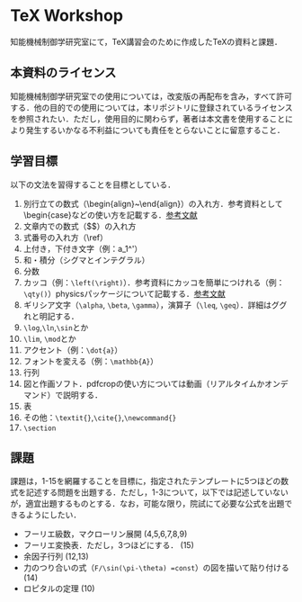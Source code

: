 # TeX Workshop

知能機械制御学研究室にて，TeX講習会のために作成したTeXの資料と課題．

## 本資料のライセンス

知能機械制御学研究室での使用については，改変版の再配布を含み，すべて許可する．他の目的での使用については，本リポジトリに登録されているライセンスを参照されたい．ただし，使用目的に関わらず，著者は本文書を使用することにより発生するいかなる不利益についても責任をとらないことに留意すること．

## 学習目標

以下の文法を習得することを目標としている．

1. 別行立ての数式（\begin{align}~\end{align}）の入れ方．参考資料として\begin{case}などの使い方を記載する．[参考文献](https://qiita.com/t_kemmochi/items/a4c390b4967b13f3afb7)
1. 文章内での数式（$$）の入れ方
1. 式番号の入れ方（\ref）
1. 上付き，下付き文字（例：a_1^'）
1. 和・積分（シグマとインテグラル）
1. 分数
1. カッコ（例：`\left(\right)`）．参考資料にカッコを簡単につけれる（例：`\qty()`）physicsパッケージについて記載する．[参考文献](https://qiita.com/HelloRusk/items/ce9f49e9b3fc0344ae23)
1. ギリシア文字（`\alpha`, `\beta`, `\gamma`），演算子（`\leq`, `\geq`）．詳細はググれと明記する．
1. `\log`,`\ln`,`\sin`とか
1. `\lim`, `\mod`とか
1. アクセント（例：`\dot{a}`）
1. フォントを変える（例：`\mathbb{A}`）
1. 行列
1. 図と作画ソフト．pdfcropの使い方については動画（リアルタイムかオンデマンド）で説明する．
1. 表
1. その他：`\textit{}`,`\cite{}`,`\newcommand{}`
1. `\section`

## 課題

課題は，1-15を網羅することを目標に，指定されたテンプレートに5つほどの数式を記述する問題を出題する．ただし，1-3について，以下では記述していないが，適宜出題するものとする．なお，可能な限り，院試にて必要な公式を出題できるようにしたい．

- フーリエ級数，マクローリン展開 (4,5,6,7,8,9)
- フーリエ変換表．ただし，3つほどにする． (15)
- 余因子行列 (12,13)
- 力のつり合いの式（`F/\sin⁡(\pi-\theta) =const`）の図を描いて貼り付ける (14)
- ロピタルの定理 (10)
